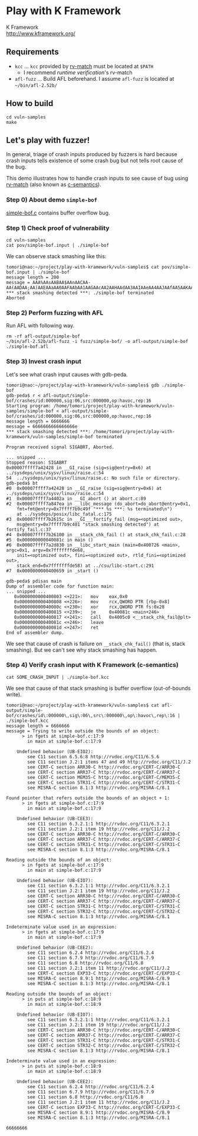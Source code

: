 Play with K Framework
====

K Framework  
http://www.kframework.org/


Requirements
----
* `kcc` ... `kcc` provided by [rv-match](https://runtimeverification.com/match/) must be located at `$PATH`
    * I recommend *runtime verification*'s rv-match 
* `afl-fuzz` ... Build AFL beforehand. I assume `afl-fuzz` is located at `~/bin/afl-2.52b/`


How to build
----
```shell
cd vuln-samples
make
```


Let's play with fuzzer!
----
In general, triage of crash inputs produced by fuzzers is hard because crash inputs tells existence of some crash bug but not tells root cause of the bug.

This demo illustrates how to handle crash inputs to see cause of bug using [rv-match](https://runtimeverification.com/match/) (also known as [c-semantics](https://github.com/kframework/c-semantics)).

### Step 0) About demo `simple-bof`
[simple-bof.c](vuln-samples/simple-bof.c) contains buffer overflow bug.

### Step 1) Check proof of vulnerability
```shell
cd vuln-samples
cat pov/simple-bof.input | ./simple-bof
```

We can observe stack smashing like this:

```
tomori@nao:~/project/play-with-kramework/vuln-samples$ cat pov/simple-bof.input | ./simple-bof
message length = 200
message = AAA%AAsAABAA$AAnAACAA-AA(AADAA;AA)AAEAAaAA0AAFAAbAA1AAGAAcAA2AAHAAdAA3AAIAAeAA4AAJAAfAA5AAKAAgAA6AALAAhAA7AAMAAiAA8AANAAjAA9AAOAAkAAPAAlAAQAAmAARAAoAASAApAATAAqAAUAArAAVAAtAAWAAuAAXAAvAAYAAwAAZAAxAAy
*** stack smashing detected ***: ./simple-bof terminated
Aborted
```

### Step 2) Perform fuzzing with AFL
Run AFL with following way.

```shell
rm -rf afl-output/simple-bof
~/bin/afl-2.52b/afl-fuzz -i fuzz/simple-bof/ -o afl-output/simple-bof ./simple-bof.afl
```

### Step 3) Invest crash input
Let's see what crash input causes with gdb-peda.

```
tomori@nao:~/project/play-with-kramework/vuln-samples$ gdb ./simple-bof
gdb-peda$ r < afl-output/simple-bof/crashes/id:000000,sig:06,src:000000,op:havoc,rep:16 
Starting program: /home/tomori/project/play-with-kramework/vuln-samples/simple-bof < afl-output/simple-bof/crashes/id:000000,sig:06,src:000000,op:havoc,rep:16
message length = 6666666
message = 6666666666666666e
*** stack smashing detected ***: /home/tomori/project/play-with-kramework/vuln-samples/simple-bof terminated

Program received signal SIGABRT, Aborted.

... snipped ...
Stopped reason: SIGABRT
0x00007ffff7a42428 in __GI_raise (sig=sig@entry=0x6) at ../sysdeps/unix/sysv/linux/raise.c:54
54	../sysdeps/unix/sysv/linux/raise.c: No such file or directory.
gdb-peda$ bt
#0  0x00007ffff7a42428 in __GI_raise (sig=sig@entry=0x6) at ../sysdeps/unix/sysv/linux/raise.c:54
#1  0x00007ffff7a4402a in __GI_abort () at abort.c:89
#2  0x00007ffff7a847ea in __libc_message (do_abort=do_abort@entry=0x1, 
    fmt=fmt@entry=0x7ffff7b9c49f "*** %s ***: %s terminated\n")
    at ../sysdeps/posix/libc_fatal.c:175
#3  0x00007ffff7b2615c in __GI___fortify_fail (msg=<optimized out>, 
    msg@entry=0x7ffff7b9c481 "stack smashing detected") at fortify_fail.c:37
#4  0x00007ffff7b26100 in __stack_chk_fail () at stack_chk_fail.c:28
#5  0x000000000040081c in main ()
#6  0x00007ffff7a2d830 in __libc_start_main (main=0x400726 <main>, argc=0x1, argv=0x7fffffffde68, 
    init=<optimized out>, fini=<optimized out>, rtld_fini=<optimized out>, 
    stack_end=0x7fffffffde58) at ../csu/libc-start.c:291
#7  0x0000000000400659 in _start ()

gdb-peda$ pdisas main 
Dump of assembler code for function main:
... snipped ...
   0x0000000000400803 <+221>:	mov    eax,0x0
   0x0000000000400808 <+226>:	mov    rcx,QWORD PTR [rbp-0x8]
   0x000000000040080c <+230>:	xor    rcx,QWORD PTR fs:0x28
   0x0000000000400815 <+239>:	je     0x40081c <main+246>
   0x0000000000400817 <+241>:	call   0x4005c0 <__stack_chk_fail@plt>
   0x000000000040081c <+246>:	leave  
   0x000000000040081d <+247>:	ret    
End of assembler dump.
```

We see that cause of crash is failure on `__stack_chk_fail()` (that is, stack smashing). But we can't see why stack smashing has happen.

### Step 4) Verify crash input with K Framework (c-semantics)
```shell
cat SOME_CRASH_INPUT | ./simple-bof.kcc
```

We see that cause of that stack smashing is buffer overflow (out-of-bounds write).

```
tomori@nao:~/project/play-with-kramework/vuln-samples$ cat afl-output/simple-bof/crashes/id\:000000\,sig\:06\,src\:000000\,op\:havoc\,rep\:16 | ./simple-bof.kcc
message length = 6666666
message = Trying to write outside the bounds of an object:
      > in fgets at simple-bof.c:17:9
        in main at simple-bof.c:17:9

    Undefined behavior (UB-EIO2):
        see C11 section 6.5.6:8 http://rvdoc.org/C11/6.5.6
        see C11 section J.2:1 items 47 and 49 http://rvdoc.org/C11/J.2
        see CERT-C section ARR30-C http://rvdoc.org/CERT-C/ARR30-C
        see CERT-C section ARR37-C http://rvdoc.org/CERT-C/ARR37-C
        see CERT-C section MEM35-C http://rvdoc.org/CERT-C/MEM35-C
        see CERT-C section STR31-C http://rvdoc.org/CERT-C/STR31-C
        see MISRA-C section 8.1:3 http://rvdoc.org/MISRA-C/8.1

Found pointer that refers outside the bounds of an object + 1:
      > in fgets at simple-bof.c:17:9
        in main at simple-bof.c:17:9

    Undefined behavior (UB-CEE3):
        see C11 section 6.3.2.1:1 http://rvdoc.org/C11/6.3.2.1
        see C11 section J.2:1 item 19 http://rvdoc.org/C11/J.2
        see CERT-C section ARR30-C http://rvdoc.org/CERT-C/ARR30-C
        see CERT-C section ARR37-C http://rvdoc.org/CERT-C/ARR37-C
        see CERT-C section STR31-C http://rvdoc.org/CERT-C/STR31-C
        see MISRA-C section 8.1:3 http://rvdoc.org/MISRA-C/8.1

Reading outside the bounds of an object:
      > in fgets at simple-bof.c:17:9
        in main at simple-bof.c:17:9

    Undefined behavior (UB-EIO7):
        see C11 section 6.3.2.1:1 http://rvdoc.org/C11/6.3.2.1
        see C11 section J.2:1 item 19 http://rvdoc.org/C11/J.2
        see CERT-C section ARR30-C http://rvdoc.org/CERT-C/ARR30-C
        see CERT-C section ARR37-C http://rvdoc.org/CERT-C/ARR37-C
        see CERT-C section STR31-C http://rvdoc.org/CERT-C/STR31-C
        see CERT-C section STR32-C http://rvdoc.org/CERT-C/STR32-C
        see MISRA-C section 8.1:3 http://rvdoc.org/MISRA-C/8.1

Indeterminate value used in an expression:
      > in fgets at simple-bof.c:17:9
        in main at simple-bof.c:17:9

    Undefined behavior (UB-CEE2):
        see C11 section 6.2.4 http://rvdoc.org/C11/6.2.4
        see C11 section 6.7.9 http://rvdoc.org/C11/6.7.9
        see C11 section 6.8 http://rvdoc.org/C11/6.8
        see C11 section J.2:1 item 11 http://rvdoc.org/C11/J.2
        see CERT-C section EXP33-C http://rvdoc.org/CERT-C/EXP33-C
        see MISRA-C section 8.9:1 http://rvdoc.org/MISRA-C/8.9
        see MISRA-C section 8.1:3 http://rvdoc.org/MISRA-C/8.1

Reading outside the bounds of an object:
      > in puts at simple-bof.c:18:9
        in main at simple-bof.c:18:9

    Undefined behavior (UB-EIO7):
        see C11 section 6.3.2.1:1 http://rvdoc.org/C11/6.3.2.1
        see C11 section J.2:1 item 19 http://rvdoc.org/C11/J.2
        see CERT-C section ARR30-C http://rvdoc.org/CERT-C/ARR30-C
        see CERT-C section ARR37-C http://rvdoc.org/CERT-C/ARR37-C
        see CERT-C section STR31-C http://rvdoc.org/CERT-C/STR31-C
        see CERT-C section STR32-C http://rvdoc.org/CERT-C/STR32-C
        see MISRA-C section 8.1:3 http://rvdoc.org/MISRA-C/8.1

Indeterminate value used in an expression:
      > in puts at simple-bof.c:18:9
        in main at simple-bof.c:18:9

    Undefined behavior (UB-CEE2):
        see C11 section 6.2.4 http://rvdoc.org/C11/6.2.4
        see C11 section 6.7.9 http://rvdoc.org/C11/6.7.9
        see C11 section 6.8 http://rvdoc.org/C11/6.8
        see C11 section J.2:1 item 11 http://rvdoc.org/C11/J.2
        see CERT-C section EXP33-C http://rvdoc.org/CERT-C/EXP33-C
        see MISRA-C section 8.9:1 http://rvdoc.org/MISRA-C/8.9
        see MISRA-C section 8.1:3 http://rvdoc.org/MISRA-C/8.1

66666666
```
